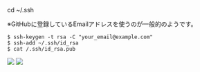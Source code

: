 cd ~/.ssh

※GitHubに登録しているEmailアドレスを使うのが一般的のようです。

```
$ ssh-keygen -t rsa -C "your_email@example.com"
$ ssh-add ~/.ssh/id_rsa
$ cat /.ssh/id_rsa.pub
```

![](https://qiita.com/suthio/items/2760e4cff0e185fe2db9)
![](http://monsat.hatenablog.com/entry/generating-ssh-keys-for-github)
